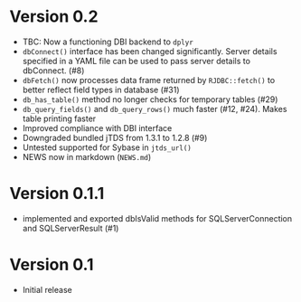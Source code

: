 # Version 0.2

- TBC: Now a functioning DBI backend to `dplyr`
- `dbConnect()` interface has been changed significantly. Server details specified in a YAML file can be used to pass server details to dbConnect. (#8)
- `dbFetch()` now processes data frame returned by `RJDBC::fetch()` to better reflect field types in database (#31)
- `db_has_table()` method no longer checks for temporary tables (#29)
- `db_query_fields()` and `db_query_rows()` much faster (#12, #24). Makes table printing faster
- Improved compliance with DBI interface
- Downgraded bundled jTDS from 1.3.1 to 1.2.8 (#9)
- Untested supported for Sybase in `jtds_url()`
- NEWS now in markdown (`NEWS.md`)

# Version 0.1.1

- implemented and exported dbIsValid methods for SQLServerConnection and SQLServerResult (#1)

# Version 0.1

- Initial release
